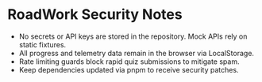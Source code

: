 # RoadWork Security Notes

- No secrets or API keys are stored in the repository. Mock APIs rely on static fixtures.
- All progress and telemetry data remain in the browser via LocalStorage.
- Rate limiting guards block rapid quiz submissions to mitigate spam.
- Keep dependencies updated via pnpm to receive security patches.
